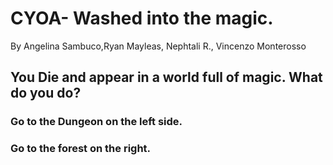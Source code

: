 # CYOA- Washed into the magic.
By Angelina Sambuco,Ryan Mayleas, Nephtali R., Vincenzo Monterosso

## You Die and appear in a world full of magic. What do you do?

### Go to the Dungeon on the left side.
### Go to the forest on the right.
